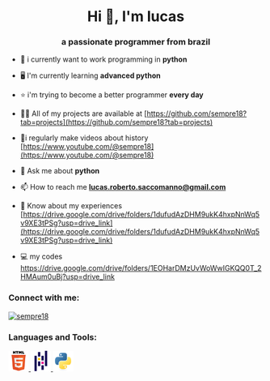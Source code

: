 <h1 align="center">Hi 👋, I'm lucas</h1>
<h3 align="center">a passionate programmer from brazil</h3>

- 🔭 i currently want to work programming in **python**

- 🖥️ I'm currently learning **advanced python**

- ⭐ i'm trying to become a better programmer **every day**

- 👨‍💻 All of my projects are available at [https://github.com/sempre18?tab=projects](https://github.com/sempre18?tab=projects)

- 📱i regularly make videos about history [https://www.youtube.com/@sempre18](https://www.youtube.com/@sempre18)

- 💬 Ask me about **python**

- 📫 How to reach me **lucas.roberto.saccomanno@gmail.com**

- 📄 Know about my experiences [https://drive.google.com/drive/folders/1dufudAzDHM9ukK4hxpNnWq5v9XE3tPSg?usp=drive_link](https://drive.google.com/drive/folders/1dufudAzDHM9ukK4hxpNnWq5v9XE3tPSg?usp=drive_link)

- 💻 my codes https://drive.google.com/drive/folders/1EOHarDMzUvWoWwIGKQQ0T_2HMAum0uBj?usp=drive_link
<h3 align="left">Connect with me:</h3> 
<p align="left">
<a href="https://www.youtube.com/@sempre18" target="blank"><img align="center" src="https://raw.githubusercontent.com/rahuldkjain/github-profile-readme-generator/master/src/images/icons/Social/youtube.svg" alt="sempre18" height="30" width="40" /></a>
</p>

<h3 align="left">Languages and Tools:</h3>
<p align="left"> <a href="https://www.w3.org/html/" target="_blank" rel="noreferrer"> <img src="https://raw.githubusercontent.com/devicons/devicon/master/icons/html5/html5-original-wordmark.svg" alt="html5" width="40" height="40"/> </a> <a href="https://pandas.pydata.org/" target="_blank" rel="noreferrer"> <img src="https://raw.githubusercontent.com/devicons/devicon/2ae2a900d2f041da66e950e4d48052658d850630/icons/pandas/pandas-original.svg" alt="pandas" width="40" height="40"/> </a> <a href="https://www.python.org" target="_blank" rel="noreferrer"> <img src="https://raw.githubusercontent.com/devicons/devicon/master/icons/python/python-original.svg" alt="python" width="40" height="40"/> </a> </p>


